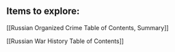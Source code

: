 ## Items to explore:

[[Russian Organized Crime Table of Contents, Summary]]

[[Russian War History Table of Contents]]
